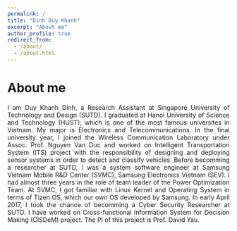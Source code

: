 ```yaml
---
permalink: /
title: "Dinh Duy Khanh"
excerpt: "About me"
author_profile: true
redirect_from: 
  - /about/
  - /about.html
---
```


About me
======
<p style='text-align: justify;'>I am Duy Khanh Dinh, a Research Assistant at Singapore University of Technology and Design (SUTD). I graduated at Hanoi University of Science and Technology (HUST), which is one of the most famous universites in Vietnam. My major is Electronics and Telecommunications. In the final university year, I joined the Wireless Communication Laboratory under Assoc. Prof. Nguyen Van Duc and worked on Intelligent Transportation System (ITS) project with the responsibility of designing and deploying sensor systems in order to detect and classify vehicles. Before becomming a researcher at SUTD, I was a system software engineer at Samsung Vietnam Mobile R&D Center (SVMC), Samsung Electronics Vietnam (SEV). I had almost three years in the role of team leader of the Power Optimization Team. At SVMC, I got familiar with Linux Kernel and Operating System in terms of Tizen OS, which our own OS developed by Samsung. In early April 2017, I took the chance of becomming a Cyber Security Researcher at SUTD. I have worked on Cross-functional Information System for Decision Making (CISDeM) project. The PI of this project is Prof. David Yau.</p>

